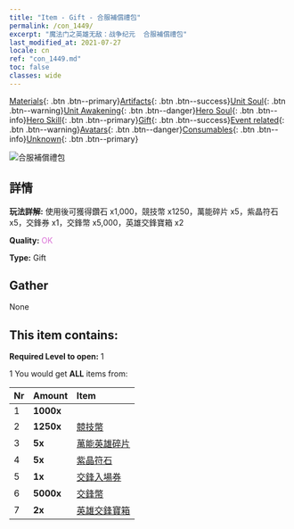```yaml
---
title: "Item - Gift - 合服補償禮包"
permalink: /con_1449/
excerpt: "魔法门之英雄无敌：战争纪元  合服補償禮包"
last_modified_at: 2021-07-27
locale: cn
ref: "con_1449.md"
toc: false
classes: wide
---
```

 [Materials](/ItemsCN/){: .btn .btn--primary}[Artifacts](/ItemsCN/Artifacts/){: .btn .btn--success}[Unit Soul](/ItemsCN/UnitSoul/){: .btn .btn--warning}[Unit Awakening](/ItemsCN/UnitAwakening/){: .btn .btn--danger}[Hero Soul](/ItemsCN/HeroSoul/){: .btn .btn--info}[Hero Skill](/ItemsCN/HeroSkill/){: .btn .btn--primary}[Gift](/ItemsCN/Gift/){: .btn .btn--success}[Event related](/ItemsCN/Events/){: .btn .btn--warning}[Avatars](/ItemsCN/Avatars/){: .btn .btn--danger}[Consumables](/ItemsCN/Consumables/){: .btn .btn--info}[Unknown](/ItemsCN/Unknown/){: .btn .btn--primary}

 ![合服補償禮包](/images/t/i_907063.png)

## 詳情
 **玩法詳解:** 使用後可獲得鑽石 x1,000，競技幣 x1250，萬能碎片 x5，紫晶符石 x5，交鋒券 x1，交鋒幣 x5,000，英雄交鋒寶箱 x2

 **Quality:** <span style="color: #DA70D6">OK</span>

 **Type:** Gift

## Gather

  None

## This item contains:

 **Required Level to open:** 1

 1 You would get **ALL** items  from:

  | Nr | Amount |     Item    |
  |:---|:-------|:------------|
  | 1 |  **1000x** | <i class="fas fa-gem"/> |  | 
  | 2 |  **1250x** | [競技幣](/cn/Items/con_903/) |  | 
  | 3 |  **5x** | [萬能英雄碎片](/cn/Items/her_358/) |  | 
  | 4 |  **5x** | [紫晶符石](/cn/Items/con_720/) |  | 
  | 5 |  **1x** | [交鋒入場券](/cn/Items/con_784/) |  | 
  | 6 |  **5000x** | [交鋒幣](/cn/Items/con_907/) |  | 
  | 7 |  **2x** | [英雄交鋒寶箱](/cn/Items/con_1008/) |  | 
